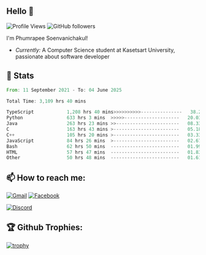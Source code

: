 
<h2>Hello 👋</h2> 

![Profile Views](https://komarev.com/ghpvc/?username=Homiez09&label=Profile%20views&color=0e75b6&style=flat)
![GitHub followers](https://img.shields.io/github/followers/HomieZ09.svg?style=social&label=Follow)


I'm Phumrapee Soenvanichakul!

- <i>Currently:</i> A Computer Science student at Kasetsart University, passionate about software developer

<h2>👀 Stats</h2>

<!--START_SECTION:waka-->

```rust
From: 11 September 2021 - To: 04 June 2025

Total Time: 3,109 hrs 40 mins

TypeScript            1,208 hrs 40 mins>>>>>>>>>>---------------   38.24 %
Python                633 hrs 3 mins  >>>>>--------------------   20.03 %
Java                  263 hrs 23 mins >>-----------------------   08.33 %
C                     163 hrs 43 mins >------------------------   05.18 %
C++                   105 hrs 20 mins >------------------------   03.33 %
JavaScript            84 hrs 26 mins  >------------------------   02.67 %
Bash                  62 hrs 50 mins  -------------------------   01.99 %
HTML                  57 hrs 47 mins  -------------------------   01.83 %
Other                 50 hrs 48 mins  -------------------------   01.61 %
```

<!--END_SECTION:waka-->

<h2>📫 How to reach me:</h2>

<a href="mailto:phumrapeesoen1@gmail.com">![Gmail](https://img.shields.io/badge/Gmail-D14836?style=for-the-badge&logo=gmail&logoColor=white)</a> 
<a href="https://web.facebook.com/phumrapee.soenvanichakul.3/">![Facebook](https://img.shields.io/badge/Facebook-4267B2?style=for-the-badge&logo=facebook&logoColor=white)</a>

<a href="https://discord.gg/EWnAEUtFVm">![Discord](https://discord.c99.nl/widget/theme-1/297740667784921089.png)</a> 

<h2>🏆 Github Trophies:</h2>

[![trophy](https://github-profile-trophy.vercel.app/?username=Homiez09&theme=discord&row=1)](https://github.com/ryo-ma/github-profile-trophy)
